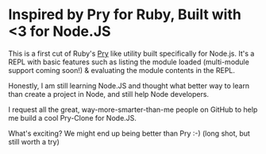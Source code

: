 # Inspired by Pry for Ruby, Built with <3 for Node.JS

This is a first cut of Ruby's [Pry](https://github.com/pry/pry) like utility built specifically for Node.js. It's a REPL with basic features such as listing the module loaded (multi-module support coming soon!) & evaluating the module contents in the REPL.

Honestly, I am still learning Node.JS and thought what better way to learn than create a project in Node, and still help Node developers.

I request all the great, way-more-smarter-than-me people on GitHub to help me build a cool Pry-Clone for Node.JS.

What's exciting? We might end up being better than Pry :-) (long shot, but still worth a try)
